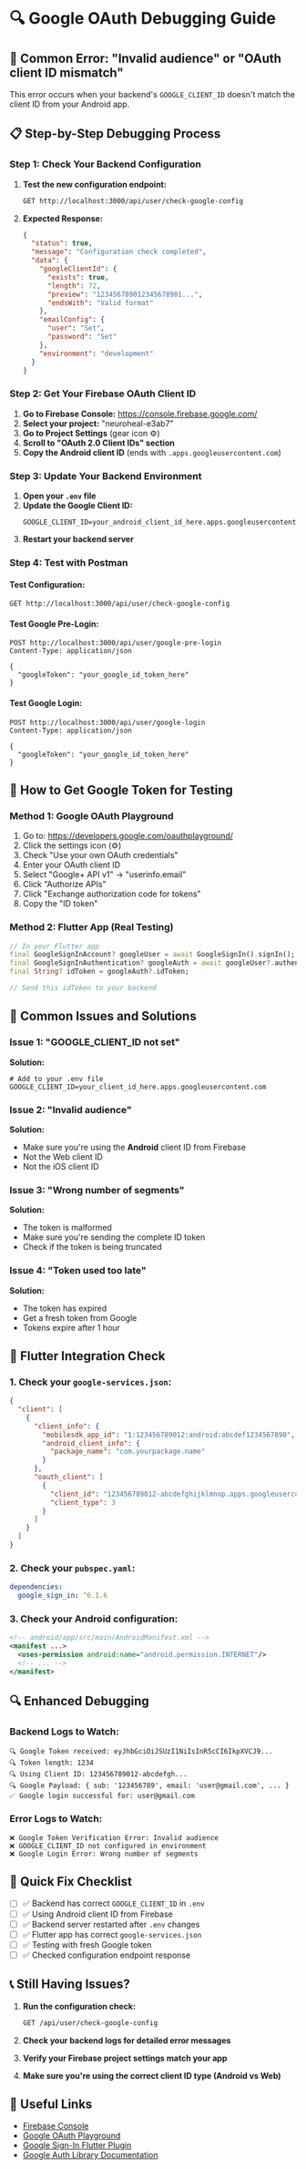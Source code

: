 # 🔍 Google OAuth Debugging Guide

## 🚨 **Common Error: "Invalid audience" or "OAuth client ID mismatch"**

This error occurs when your backend's `GOOGLE_CLIENT_ID` doesn't match the client ID from your Android app.

## 📋 **Step-by-Step Debugging Process**

### **Step 1: Check Your Backend Configuration**

1. **Test the new configuration endpoint:**
   ```bash
   GET http://localhost:3000/api/user/check-google-config
   ```

2. **Expected Response:**
   ```json
   {
     "status": true,
     "message": "Configuration check completed",
     "data": {
       "googleClientId": {
         "exists": true,
         "length": 72,
         "preview": "123456789012345678901...",
         "endsWith": "Valid format"
       },
       "emailConfig": {
         "user": "Set",
         "password": "Set"
       },
       "environment": "development"
     }
   }
   ```

### **Step 2: Get Your Firebase OAuth Client ID**

1. **Go to Firebase Console:** https://console.firebase.google.com/
2. **Select your project:** "neuroheal-e3ab7"
3. **Go to Project Settings** (gear icon ⚙️)
4. **Scroll to "OAuth 2.0 Client IDs" section**
5. **Copy the Android client ID** (ends with `.apps.googleusercontent.com`)

### **Step 3: Update Your Backend Environment**

1. **Open your `.env` file**
2. **Update the Google Client ID:**
   ```env
   GOOGLE_CLIENT_ID=your_android_client_id_here.apps.googleusercontent.com
   ```
3. **Restart your backend server**

### **Step 4: Test with Postman**

#### **Test Configuration:**
```
GET http://localhost:3000/api/user/check-google-config
```

#### **Test Google Pre-Login:**
```
POST http://localhost:3000/api/user/google-pre-login
Content-Type: application/json

{
  "googleToken": "your_google_id_token_here"
}
```

#### **Test Google Login:**
```
POST http://localhost:3000/api/user/google-login
Content-Type: application/json

{
  "googleToken": "your_google_id_token_here"
}
```

## 🔧 **How to Get Google Token for Testing**

### **Method 1: Google OAuth Playground**
1. Go to: https://developers.google.com/oauthplayground/
2. Click the settings icon (⚙️)
3. Check "Use your own OAuth credentials"
4. Enter your OAuth client ID
5. Select "Google+ API v1" → "userinfo.email"
6. Click "Authorize APIs"
7. Click "Exchange authorization code for tokens"
8. Copy the "ID token"

### **Method 2: Flutter App (Real Testing)**
```dart
// In your Flutter app
final GoogleSignInAccount? googleUser = await GoogleSignIn().signIn();
final GoogleSignInAuthentication? googleAuth = await googleUser?.authentication;
final String? idToken = googleAuth?.idToken;

// Send this idToken to your backend
```

## 🐛 **Common Issues and Solutions**

### **Issue 1: "GOOGLE_CLIENT_ID not set"**
**Solution:**
```env
# Add to your .env file
GOOGLE_CLIENT_ID=your_client_id_here.apps.googleusercontent.com
```

### **Issue 2: "Invalid audience"**
**Solution:**
- Make sure you're using the **Android** client ID from Firebase
- Not the Web client ID
- Not the iOS client ID

### **Issue 3: "Wrong number of segments"**
**Solution:**
- The token is malformed
- Make sure you're sending the complete ID token
- Check if the token is being truncated

### **Issue 4: "Token used too late"**
**Solution:**
- The token has expired
- Get a fresh token from Google
- Tokens expire after 1 hour

## 📱 **Flutter Integration Check**

### **1. Check your `google-services.json`:**
```json
{
  "client": [
    {
      "client_info": {
        "mobilesdk_app_id": "1:123456789012:android:abcdef1234567890",
        "android_client_info": {
          "package_name": "com.yourpackage.name"
        }
      },
      "oauth_client": [
        {
          "client_id": "123456789012-abcdefghijklmnop.apps.googleusercontent.com",
          "client_type": 3
        }
      ]
    }
  ]
}
```

### **2. Check your `pubspec.yaml`:**
```yaml
dependencies:
  google_sign_in: ^6.1.6
```

### **3. Check your Android configuration:**
```xml
<!-- android/app/src/main/AndroidManifest.xml -->
<manifest ...>
  <uses-permission android:name="android.permission.INTERNET"/>
  <!-- ... -->
</manifest>
```

## 🔍 **Enhanced Debugging**

### **Backend Logs to Watch:**
```
🔍 Google Token received: eyJhbGciOiJSUzI1NiIsInR5cCI6IkpXVCJ9...
🔍 Token length: 1234
🔍 Using Client ID: 123456789012-abcdefgh...
🔍 Google Payload: { sub: '123456789', email: 'user@gmail.com', ... }
✅ Google login successful for: user@gmail.com
```

### **Error Logs to Watch:**
```
❌ Google Token Verification Error: Invalid audience
❌ GOOGLE_CLIENT_ID not configured in environment
❌ Google Login Error: Wrong number of segments
```

## 🎯 **Quick Fix Checklist**

- [ ] ✅ Backend has correct `GOOGLE_CLIENT_ID` in `.env`
- [ ] ✅ Using Android client ID from Firebase
- [ ] ✅ Backend server restarted after `.env` changes
- [ ] ✅ Flutter app has correct `google-services.json`
- [ ] ✅ Testing with fresh Google token
- [ ] ✅ Checked configuration endpoint response

## 📞 **Still Having Issues?**

1. **Run the configuration check:**
   ```bash
   GET /api/user/check-google-config
   ```

2. **Check your backend logs for detailed error messages**

3. **Verify your Firebase project settings match your app**

4. **Make sure you're using the correct client ID type (Android vs Web)**

## 🔗 **Useful Links**

- [Firebase Console](https://console.firebase.google.com/)
- [Google OAuth Playground](https://developers.google.com/oauthplayground/)
- [Google Sign-In Flutter Plugin](https://pub.dev/packages/google_sign_in)
- [Google Auth Library Documentation](https://github.com/googleapis/google-auth-library-nodejs) 